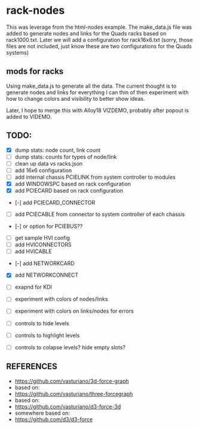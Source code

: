 # rack-nodes

This was leverage from the html-nodes example.  The make_data.js file
was added to generate nodes and links for the Quads racks based on rack1000.txt.  Later we will add a configuration for rack16x6.txt (sorry, those files are not included, just know these are two configurations for the Quads systems)

## mods for racks

Using make_data.js to generate all the data.  The current thought is to generate nodes and links for everything I can thin of then experiment with how to change colors and visibility to better show ideas.

Later, I hope to merge this with Alloy18 VIZDEMO, probably after popout is added to VIDEMO.


## TODO:
- [x] dump stats: node count, link count
- [ ] dump stats: counts for types of node/link
- [ ] clean up data vs racks.json
- [ ] add 16x6 configuration
- [ ] add internal chassis PCIELINK from system controller to modules
- [x] add WINDOWSPC based on rack configuration
- [x] add PCIECARD based on rack configuration
- [-] add PCIECARD_CONNECTOR 
- [ ] add PCIECABLE from connector to system controller of each chassis
- [-] or option for PCIEBUS??
- [ ] get sample HVI config
- [ ] add HVICONNECTORS
- [ ] add HVICABLE

- [-] add NETWORKCARD 
- [x] add NETWORKCONNECT
- [ ] exapnd for KDI 

- [ ] experiment with colors of nodes/links
- [ ] experiment with colors on links/nodes for errors
- [ ] controls to hide levels
- [ ] controls to highlight levels
- [ ] controls to colapse levels? hide empty slots?



## REFERENCES
- https://github.com/vasturiano/3d-force-graph
- based on:
- https://github.com/vasturiano/three-forcegraph
- based on:
- https://github.com/vasturiano/d3-force-3d
- somewhere based on:
- https://github.com/d3/d3-force



